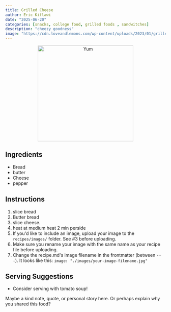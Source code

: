 ```yaml
---
title: Grilled Cheese
author: Eric Kiflawi
date: "2025-06-20"
categories: [snacks, college food, grilled foods , sandwitches]
description: "cheezy goodness"
image: "https://cdn.loveandlemons.com/wp-content/uploads/2023/01/grilled-cheese.jpg"
---
```


<!-- Replace the img src file path below with the same path you used in the YAML above -->
<p align="center">
  <img src="https://cdn.loveandlemons.com/wp-content/uploads/2023/01/grilled-cheese.jpg" alt="Yum" width="300"/>
</p>

## Ingredients

- Bread
- butter
- Cheese
- pepper


## Instructions

1. slice bread
2. Butter bread
3. slice cheese.
4. heat at medium heat 2 min perside
5. If you'd like to include an image, upload your image to the `recipes/images/` folder. See #3 before uploading.
6. Make sure you rename your image with the same name as your recipe file before uploading.
7. Change the recipe.md's image filename in the frontmatter (between `---`). It looks like this: `image: "./images/your-image-filename.jpg"`

## Serving Suggestions
- Consider serving with tomato soup!

Maybe a kind note, quote, or personal story here. Or perhaps explain why you shared this food?
